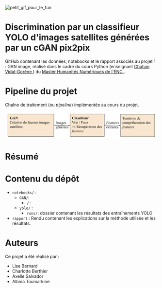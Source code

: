 ![petit_gif_pour_le_fun](image_readme/entrainement.gif)

# __Discrimination par un classifieur YOLO d'images satellites générées par un cGAN pix2pix__

GitHub contenant les données, notebooks et le rapport associés au projet 1 : GAN image, réalisé dans le cadre du cours Python (enseignant [Chahan Vidal-Gorène ](http://cv.hal.science/chahan-vidal-gorene)) du [Master Humanités Numériques de l'ENC ](https://www.chartes.psl.eu/fr/rubrique-admissions/master-humanites-numeriques).


# __Pipeline du projet__

Chaîne de traitement (ou _pipeline_) implémentée au cours du projet.

![pipeline_projet](image_readme/pipeline.png)


# __Résumé__


# Contenu du dépôt
- `notebooks/` : 
  - `GAN/`:
    - `/` : 
  - `yolo/` : 
    - `runs/`: dossier contenant les résultats des entraînements YOLO
- `rapport` : Rendu contenant les explications sur la méthode utilisée et les résultats.


# Auteurs
Ce projet a été réalisé par :

- Lise Bernard
- Charlotte Berthier
- Axelle Salvador
- Albina Toumarkine
